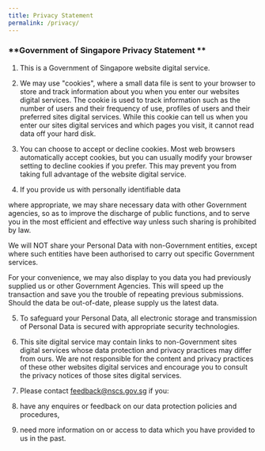 ```yaml
---
title: Privacy Statement
permalink: /privacy/
---
```

### **Government of Singapore Privacy Statement​ **

1. This is a Government of Singapore website digital service.

2. We may use "cookies", where a small data file is sent to your browser to store and track information about you when you enter our websites digital services. The cookie is used to track information such as the number of users and their frequency of use, profiles of users and their preferred sites digital services. While this cookie can tell us when you enter our sites digital services and which pages you visit, it cannot read data off your hard disk.
 
3. You can choose to accept or decline cookies. Most web browsers automatically accept cookies, but you can usually modify your browser setting to decline cookies if you prefer. This may prevent you from taking full advantage of the website digital service.

4. If you provide us with personally identifiable data
 
where appropriate, we may share necessary data with other Government agencies, so as to improve the discharge of public functions, and to serve you in the most efficient and effective way unless such sharing is prohibited by law.
 
We will NOT share your Personal Data with non-Government entities, except where such entities have been authorised to carry out specific Government services.
 
For your convenience, we may also display to you data you had previously supplied us or other Government Agencies. This will speed up the transaction and save you the trouble of repeating previous submissions. Should the data be out-of-date, please supply us the latest data.
 
5. To safeguard your Personal Data, all electronic storage and transmission of Personal Data is secured with appropriate security technologies.
 
6. This site digital service may contain links to non-Government sites digital services whose data protection and privacy practices may differ from ours. We are not responsible for the content and privacy practices of these other websites digital services and encourage you to consult the privacy notices of those sites digital services.
 
7. Please contact feedback@nscs.gov.sg  if you:
 
8. have any enquires or feedback on our data protection policies and procedures,
 
9. need more information on or access to data which you have provided to us in the past.